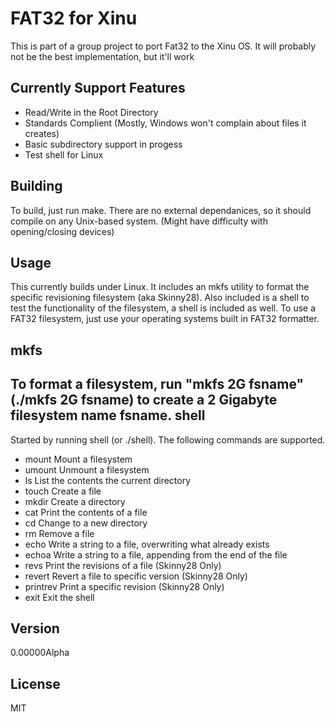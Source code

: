 FAT32 for Xinu
=========

This is part of a group project to port Fat32 to the Xinu OS.  It will probably not be the best implementation, but it'll work

Currently Support Features
-----------
  - Read/Write in the Root Directory
  - Standards Complient (Mostly, Windows won't complain about files it creates)
  - Basic subdirectory support in progess
  - Test shell for Linux

Building
-----------
To build, just run make.  There are no external dependanices, so it should compile on any Unix-based system.  (Might have difficulty with opening/closing devices)
  
Usage
-----------
This currently builds under Linux.  It includes an mkfs utility to format the specific revisioning filesystem (aka Skinny28).  Also included is a shell to test the functionality of the filesystem, a shell is included as well.  To use a FAT32 filesystem, just use your operating systems built in FAT32 formatter.  

mkfs
-----------
To format a filesystem, run "mkfs 2G fsname" (./mkfs 2G fsname) to create a 2 Gigabyte filesystem name fsname. 
shell
-----------
Started by running shell (or ./shell). The following commands are supported.
  - mount       Mount a filesystem
  - umount      Unmount a filesystem          
  - ls          List the contents the current directory
  - touch       Create a file
  - mkdir       Create a directory
  - cat         Print the contents of a file
  - cd          Change to a new directory    
  - rm          Remove a file
  - echo        Write a string to a file, overwriting what already exists
  - echoa       Write a string to a file, appending from the end of the file
  - revs        Print the revisions of a file       (Skinny28 Only)
  - revert      Revert a file to specific version   (Skinny28 Only)
  - printrev    Print a specific revision           (Skinny28 Only)
  - exit        Exit the shell

Version
-

0.00000Alpha

License
-

MIT